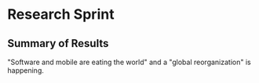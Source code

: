 # Research Sprint

## Summary of Results

"Software and mobile are eating the world" and a "global reorganization" is happening. 






